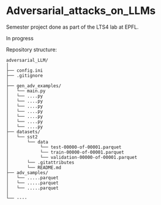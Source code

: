 # Adversarial_attacks_on_LLMs
Semester project done as part of the LTS4 lab at EPFL. 

In progress

Repository structure: 
````
adversarial_LLM/
│
├── config.ini
├── .gitignore
│
├── gen_adv_examples/
│   └── main.py
│   └── ....py
│   └── ....py
│   └── ....py
│   └── ....py
│   └── ....py
│   └── ....py
│   └── ....py
├── datasets/
│   └── sst2
│       └── data
│            └── test-00000-of-00001.parquet
│            └── train-00000-of-00001.parquet
│            └── validation-00000-of-00001.parquet
│       └── .gitattributes
│       └── README.md
├── adv_samples/
│   └── .....parquet
│   └── .....parquet
│   └── .....parquet
│
└── ----
````
